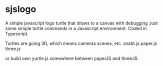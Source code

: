 # sjslogo
A simple javascript logo turtle that draws to a canvas with debugging
Just some simple turtle commands in a Javascript environment. Coded in Typescript.

Turtles are going 3D, which means cameras scenes, etc.
snabt.js
paper.js 
three.js

or build own yurtle.js somewhere between paperJS and threeJS.
